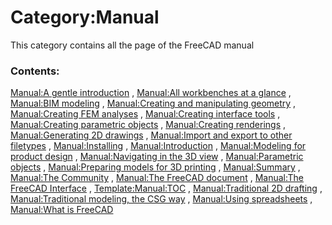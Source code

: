 # Category:Manual
This category contains all the page of the FreeCAD manual

### Contents:

[Manual:A gentle introduction](Manual:A_gentle_introduction.md) , [Manual:All workbenches at a glance](Manual:All_workbenches_at_a_glance.md) , [Manual:BIM modeling](Manual:BIM_modeling.md) , [Manual:Creating and manipulating geometry](Manual:Creating_and_manipulating_geometry.md) , [Manual:Creating FEM analyses](Manual:Creating_FEM_analyses.md) , [Manual:Creating interface tools](Manual:Creating_interface_tools.md) , [Manual:Creating parametric objects](Manual:Creating_parametric_objects.md) , [Manual:Creating renderings](Manual:Creating_renderings.md) , [Manual:Generating 2D drawings](Manual:Generating_2D_drawings.md) , [Manual:Import and export to other filetypes](Manual:Import_and_export_to_other_filetypes.md) , [Manual:Installing](Manual:Installing.md) , [Manual:Introduction](Manual:Introduction.md) , [Manual:Modeling for product design](Manual:Modeling_for_product_design.md) , [Manual:Navigating in the 3D view](Manual:Navigating_in_the_3D_view.md) , [Manual:Parametric objects](Manual:Parametric_objects.md) , [Manual:Preparing models for 3D printing](Manual:Preparing_models_for_3D_printing.md) , [Manual:Summary](Manual:Summary.md) , [Manual:The Community](Manual:The_Community.md) , [Manual:The FreeCAD document](Manual:The_FreeCAD_document.md) , [Manual:The FreeCAD Interface](Manual:The_FreeCAD_Interface.md) , [Template:Manual:TOC](Template:Manual:TOC.md) , [Manual:Traditional 2D drafting](Manual:Traditional_2D_drafting.md) , [Manual:Traditional modeling, the CSG way](Manual:Traditional_modeling,_the_CSG_way.md) , [Manual:Using spreadsheets](Manual:Using_spreadsheets.md) , [Manual:What is FreeCAD](Manual:What_is_FreeCAD.md)
